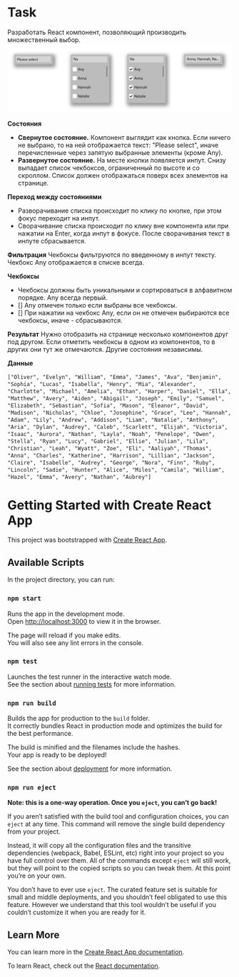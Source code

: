# Task

Разработать React компонент, позволяющий производить множественный выбор.
![alt text](public/image.png)

**Состояния**

- **Свернутое состояние.** Компонент выглядит как кнопка. Если ничего не выбрано, то на ней отображается текст: "Please select", иначе перечисленные через запятую выбранные элементы (кроме Any).
- **Развернутое состояние.** На месте кнопки появляется инпут. Снизу выпадает список чекбоксов, ограниченный по высоте и со скроллом. Список должен отображаться поверх всех элементов на странице.

**Переход между состояниями**

- Разворачивание списка происходит по клику по кнопке, при этом фокус переходит на инпут.
- Сворачивание списка происходит по клику вне компонента или при нажатии на Enter, когда инпут в фокусе. После сворачивания текст в инпуте сбрасывается.

**Фильтрация**
Чекбоксы фильтруются по введенному в инпут тексту. Чекбокс Any отображается в списке всегда.

**Чекбоксы**

- Чекбоксы должны быть уникальными и сортироваться в алфавитном порядке. Any всегда первый.
- [] Any отмечен только если выбраны все чекбоксы.
- [] При нажатии на чекбокс Any, если он не отмечен выбираются все чекбоксы, иначе - сбрасываются.

**Результат**
Нужно отобразить на странице несколько компонентов друг под другом. Если отметить чекбоксы в одном из компонентов, то в других они тут же отмечаются. Другие состояния независимы.

**Данные**

```
["Oliver", "Evelyn", "William", "Emma", "James", "Ava", "Benjamin", "Sophia", "Lucas", "Isabella", "Henry", "Mia", "Alexander", "Charlotte", "Michael", "Amelia", "Ethan", "Harper", "Daniel", "Ella", "Matthew", "Avery", "Aiden", "Abigail", "Joseph", "Emily", "Samuel", "Elizabeth", "Sebastian", "Sofia", "Mason", "Eleanor", "David", "Madison", "Nicholas", "Chloe", "Josephine", "Grace", "Leo", "Hannah", "Adam", "Lily", "Andrew", "Addison", "Liam", "Natalie", "Anthony", "Aria", "Dylan", "Audrey", "Caleb", "Scarlett", "Elijah", "Victoria", "Isaac", "Aurora", "Nathan", "Layla", "Noah", "Penelope", "Owen", "Stella", "Ryan", "Lucy", "Gabriel", "Ellie", "Julian", "Lila", "Christian", "Leah", "Wyatt", "Zoe", "Eli", "Aaliyah", "Thomas", "Anna", "Charles", "Katherine", "Harrison", "Lillian", "Jackson", "Claire", "Isabelle", "Audrey", "George", "Nora", "Finn", "Ruby", "Lincoln", "Sadie", "Hunter", "Alice", "Miles", "Camila", "William", "Hazel", "Emma", "Avery", "Nathan", "Aubrey"]
```

# Getting Started with Create React App

This project was bootstrapped with [Create React App](https://github.com/facebook/create-react-app).

## Available Scripts

In the project directory, you can run:

### `npm start`

Runs the app in the development mode.\
Open [http://localhost:3000](http://localhost:3000) to view it in the browser.

The page will reload if you make edits.\
You will also see any lint errors in the console.

### `npm test`

Launches the test runner in the interactive watch mode.\
See the section about [running tests](https://facebook.github.io/create-react-app/docs/running-tests) for more information.

### `npm run build`

Builds the app for production to the `build` folder.\
It correctly bundles React in production mode and optimizes the build for the best performance.

The build is minified and the filenames include the hashes.\
Your app is ready to be deployed!

See the section about [deployment](https://facebook.github.io/create-react-app/docs/deployment) for more information.

### `npm run eject`

**Note: this is a one-way operation. Once you `eject`, you can’t go back!**

If you aren’t satisfied with the build tool and configuration choices, you can `eject` at any time. This command will remove the single build dependency from your project.

Instead, it will copy all the configuration files and the transitive dependencies (webpack, Babel, ESLint, etc) right into your project so you have full control over them. All of the commands except `eject` will still work, but they will point to the copied scripts so you can tweak them. At this point you’re on your own.

You don’t have to ever use `eject`. The curated feature set is suitable for small and middle deployments, and you shouldn’t feel obligated to use this feature. However we understand that this tool wouldn’t be useful if you couldn’t customize it when you are ready for it.

## Learn More

You can learn more in the [Create React App documentation](https://facebook.github.io/create-react-app/docs/getting-started).

To learn React, check out the [React documentation](https://reactjs.org/).
